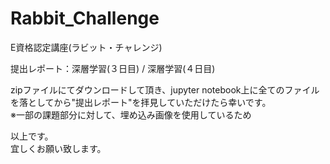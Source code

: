 # Rabbit_Challenge
E資格認定講座(ラビット・チャレンジ)  

提出レポート：深層学習(３日目) / 深層学習(４日目)  

zipファイルにてダウンロードして頂き、jupyter notebook上に全てのファイルを落としてから"提出レポート"を拝見していただけたら幸いです。  
※一部の課題部分に対して、埋め込み画像を使用しているため  

以上です。  
宜しくお願い致します。  

